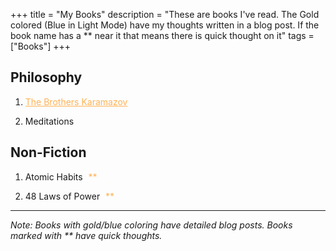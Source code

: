 +++
title = "My Books"
description = "These are books I've read. The Gold colored (Blue in Light Mode) have my thoughts written in a blog post. If the book name has a ** near it that means there is quick thought on it"
tags = ["Books"]
+++

## Philosophy
1. <a href="/blog/whynow" class="has-blog-post" style="color: #ffb255 !important; text-decoration: underline !important;">The Brothers Karamazov</a>

2. Meditations

## Non-Fiction
1. Atomic Habits <span class="quick-thought-indicator" style="color: #ffb255 !important; cursor: pointer; margin-left: 5px;" onclick="document.getElementById('atomic-habits-thoughts').style.display = document.getElementById('atomic-habits-thoughts').style.display === 'none' ? 'block' : 'none'">**</span>
   <div id="atomic-habits-thoughts" style="display: none; margin-left: 20px; padding-left: 10px; border-left: 2px solid #ffb255; font-size: 0.9em;">
     <p>The 1% improvement principle is transformative over time. Identity-based habits are more sustainable than outcome-based ones. The four laws of behavior change provide a practical framework. Small habits compound into remarkable results.</p>
   </div>


2. 48 Laws of Power <span class="quick-thought-indicator" style="color: #ffb255 !important; cursor: pointer; margin-left: 5px;" onclick="document.getElementById('power-laws-thoughts').style.display = document.getElementById('power-laws-thoughts').style.display === 'none' ? 'block' : 'none'">**</span>
   <div id="power-laws-thoughts" style="display: none; margin-left: 20px; padding-left: 10px; border-left: 2px solid #ffb255; font-size: 0.9em;">
   <p>When I first read this book, I thought it was brilliant—strategic, insightful, and dangerously effective. But over time, I came to see it for what it truly is: a cold, calculated guide to power, often at the expense of morality. Some laws are undeniably useful, and when applied wisely, they can give you an edge in life. But the book itself? It's ruthless, even sinister at times. Still, I can't deny its impact. A solid 7.9/10—powerful, but not something I'd live by. </p>
   </div>

---

*Note: Books with gold/blue coloring have detailed blog posts. Books marked with ** have quick thoughts.*

<style>
/* Books with blog posts - gold in dark mode, blue in light mode */
a.has-blog-post,
a.has-blog-post:link,
a.has-blog-post:visited,
a.has-blog-post:hover,
a.has-blog-post:active {
  color: #ffb255 !important; /* Gold color for dark mode */
  text-decoration: none !important;
}

body.light-mode a.has-blog-post,
body.light-mode a.has-blog-post:link,
body.light-mode a.has-blog-post:visited,
body.light-mode a.has-blog-post:hover,
body.light-mode a.has-blog-post:active {
  color: #1a73e8 !important; /* Blue color for light mode */
}

/* Quick thought indicators - gold in dark mode, blue in light mode */
span.quick-thought-indicator {
  color: #ffb255 !important; /* Gold color for dark mode */
  cursor: pointer !important;
  margin-left: 5px !important;
}

body.light-mode span.quick-thought-indicator {
  color: #1a73e8 !important; /* Blue color for light mode */
}

/* Quick thought content styling */
body.light-mode [id$="-thoughts"] {
  border-left-color: #1a73e8 !important;
}
</style>

<script>
// Add this script to force the colors after the page loads
document.addEventListener('DOMContentLoaded', function() {
  // Force colors for blog post links
  document.querySelectorAll('.has-blog-post').forEach(function(el) {
    el.style.color = document.body.classList.contains('light-mode') ? '#1a73e8' : '#ffb255';
    el.style.textDecoration = 'underline';
  });
  
  // Force colors for quick thought indicators
  document.querySelectorAll('.quick-thought-indicator').forEach(function(el) {
    el.style.color = document.body.classList.contains('light-mode') ? '#1a73e8' : '#ffb255';
  });
});
</script>

